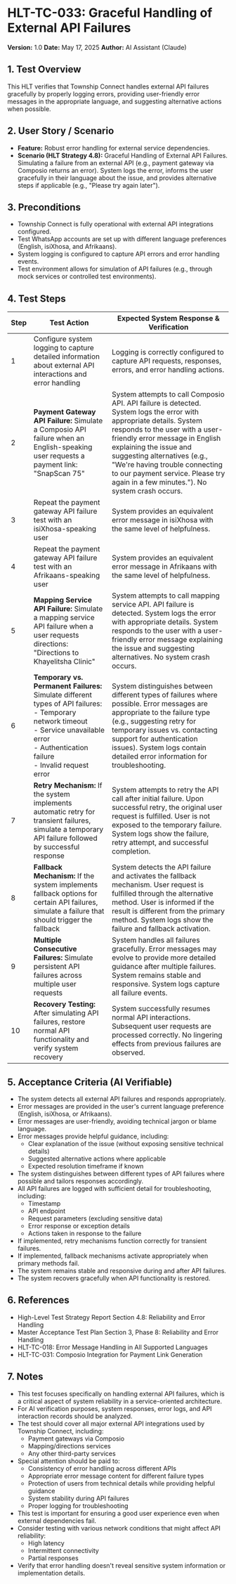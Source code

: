 # HLT-TC-033: Graceful Handling of External API Failures

**Version:** 1.0
**Date:** May 17, 2025
**Author:** AI Assistant (Claude)

## 1. Test Overview
This HLT verifies that Township Connect handles external API failures gracefully by properly logging errors, providing user-friendly error messages in the appropriate language, and suggesting alternative actions when possible.

## 2. User Story / Scenario
* **Feature:** Robust error handling for external service dependencies.
* **Scenario (HLT Strategy 4.8):** Graceful Handling of External API Failures. Simulating a failure from an external API (e.g., payment gateway via Composio returns an error). System logs the error, informs the user gracefully in their language about the issue, and provides alternative steps if applicable (e.g., "Please try again later").

## 3. Preconditions
* Township Connect is fully operational with external API integrations configured.
* Test WhatsApp accounts are set up with different language preferences (English, isiXhosa, and Afrikaans).
* System logging is configured to capture API errors and error handling events.
* Test environment allows for simulation of API failures (e.g., through mock services or controlled test environments).

## 4. Test Steps

| Step | Test Action | Expected System Response & Verification |
|------|-------------|----------------------------------------|
| 1 | Configure system logging to capture detailed information about external API interactions and error handling | Logging is correctly configured to capture API requests, responses, errors, and error handling actions. |
| 2 | **Payment Gateway API Failure:** Simulate a Composio API failure when an English-speaking user requests a payment link: "SnapScan 75" | System attempts to call Composio API. API failure is detected. System logs the error with appropriate details. System responds to the user with a user-friendly error message in English explaining the issue and suggesting alternatives (e.g., "We're having trouble connecting to our payment service. Please try again in a few minutes."). No system crash occurs. |
| 3 | Repeat the payment gateway API failure test with an isiXhosa-speaking user | System provides an equivalent error message in isiXhosa with the same level of helpfulness. |
| 4 | Repeat the payment gateway API failure test with an Afrikaans-speaking user | System provides an equivalent error message in Afrikaans with the same level of helpfulness. |
| 5 | **Mapping Service API Failure:** Simulate a mapping service API failure when a user requests directions: "Directions to Khayelitsha Clinic" | System attempts to call mapping service API. API failure is detected. System logs the error with appropriate details. System responds to the user with a user-friendly error message explaining the issue and suggesting alternatives. No system crash occurs. |
| 6 | **Temporary vs. Permanent Failures:** Simulate different types of API failures: <br>- Temporary network timeout <br>- Service unavailable error <br>- Authentication failure <br>- Invalid request error | System distinguishes between different types of failures where possible. Error messages are appropriate to the failure type (e.g., suggesting retry for temporary issues vs. contacting support for authentication issues). System logs contain detailed error information for troubleshooting. |
| 7 | **Retry Mechanism:** If the system implements automatic retry for transient failures, simulate a temporary API failure followed by successful response | System attempts to retry the API call after initial failure. Upon successful retry, the original user request is fulfilled. User is not exposed to the temporary failure. System logs show the failure, retry attempt, and successful completion. |
| 8 | **Fallback Mechanism:** If the system implements fallback options for certain API failures, simulate a failure that should trigger the fallback | System detects the API failure and activates the fallback mechanism. User request is fulfilled through the alternative method. User is informed if the result is different from the primary method. System logs show the failure and fallback activation. |
| 9 | **Multiple Consecutive Failures:** Simulate persistent API failures across multiple user requests | System handles all failures gracefully. Error messages may evolve to provide more detailed guidance after multiple failures. System remains stable and responsive. System logs capture all failure events. |
| 10 | **Recovery Testing:** After simulating API failures, restore normal API functionality and verify system recovery | System successfully resumes normal API interactions. Subsequent user requests are processed correctly. No lingering effects from previous failures are observed. |

## 5. Acceptance Criteria (AI Verifiable)
* The system detects all external API failures and responds appropriately.
* Error messages are provided in the user's current language preference (English, isiXhosa, or Afrikaans).
* Error messages are user-friendly, avoiding technical jargon or blame language.
* Error messages provide helpful guidance, including:
  * Clear explanation of the issue (without exposing sensitive technical details)
  * Suggested alternative actions where applicable
  * Expected resolution timeframe if known
* The system distinguishes between different types of API failures where possible and tailors responses accordingly.
* All API failures are logged with sufficient detail for troubleshooting, including:
  * Timestamp
  * API endpoint
  * Request parameters (excluding sensitive data)
  * Error response or exception details
  * Actions taken in response to the failure
* If implemented, retry mechanisms function correctly for transient failures.
* If implemented, fallback mechanisms activate appropriately when primary methods fail.
* The system remains stable and responsive during and after API failures.
* The system recovers gracefully when API functionality is restored.

## 6. References
* High-Level Test Strategy Report Section 4.8: Reliability and Error Handling
* Master Acceptance Test Plan Section 3, Phase 8: Reliability and Error Handling
* HLT-TC-018: Error Message Handling in All Supported Languages
* HLT-TC-031: Composio Integration for Payment Link Generation

## 7. Notes
* This test focuses specifically on handling external API failures, which is a critical aspect of system reliability in a service-oriented architecture.
* For AI verification purposes, system responses, error logs, and API interaction records should be analyzed.
* The test should cover all major external API integrations used by Township Connect, including:
  * Payment gateways via Composio
  * Mapping/directions services
  * Any other third-party services
* Special attention should be paid to:
  * Consistency of error handling across different APIs
  * Appropriate error message content for different failure types
  * Protection of users from technical details while providing helpful guidance
  * System stability during API failures
  * Proper logging for troubleshooting
* This test is important for ensuring a good user experience even when external dependencies fail.
* Consider testing with various network conditions that might affect API reliability:
  * High latency
  * Intermittent connectivity
  * Partial responses
* Verify that error handling doesn't reveal sensitive system information or implementation details.
